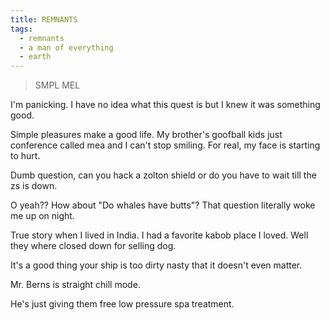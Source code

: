 ```yaml
---
title: REMNANTS
tags:
  - remnants
  - a man of everything
  - earth
---
```

> SMPL MEL

I'm panicking. I have no idea what this quest is but I knew it was something good.

Simple pleasures make a good life. My brother's goofball kids just conference called mea and I can't stop smiling. For real, my face is starting to hurt.

Dumb question, can you hack a zolton shield or do you have to wait till the zs is down.

O yeah??
 How about "Do whales have butts"?
 That question literally woke me up on night.

True story when I lived in India. I had a favorite kabob place I loved. Well they where closed down for selling dog.

It's a good thing your ship is too dirty nasty that it doesn't even matter.

Mr. Berns is straight chill mode.

He's just giving them free low pressure spa treatment.
